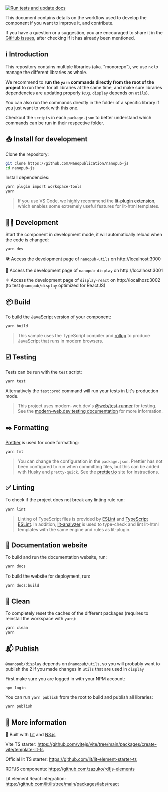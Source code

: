 [![Run tests and update docs](https://github.com/Nanopublication/nanopub-js/actions/workflows/build.yml/badge.svg)](https://github.com/Nanopublication/nanopub-js/actions/workflows/build.yml)

This document contains details on the workflow used to develop the component if you want to improve it, and contribute.

If you have a question or a suggestion, you are encouraged to share it in the [GitHub issues](https://github.com/Nanopublication/nanopub-js/issues), after checking if it has already been mentioned.

## ℹ️ Introduction

This repository contains multiple libraries (aka. "monorepo"), we use `nx` to manage the different libraries as whole.

We recommend to **run the `yarn` commands directly from the root of the project** to run them for all libraries at the same time, and make sure libraries dependencies are updating properly (e.g. `display` depends on `utils`).

You can also run the commands directly in the folder of a specific library if you just want to work with this one.

Checkout the `scripts` in each `package.json` to better understand which commands can be run in their respective folder.

## 📥️ Install for development

Clone the repository:

```bash
git clone https://github.com/Nanopublication/nanopub-js
cd nanopub-js
```

Install dependencies:

```bash
yarn plugin import workspace-tools
yarn
```

> If you use VS Code, we highly recommend the [lit-plugin extension](https://marketplace.visualstudio.com/items?itemName=runem.lit-plugin), which enables some extremely useful features for lit-html templates.

## 🧑‍💻 Development

Start the component in development mode, it will automatically reload when the code is changed:

```bash
yarn dev
```

🛠️ Access the development page of `nanopub-utils` on http://localhost:3000

🧬 Access the development page of `nanopub-display` on http://localhost:3001

⚛️ Access the development page of `display-react` on http://localhost:3002 (to test `@nanopub/display` optimized for ReactJS)

## 📦️ Build

To build the JavaScript version of your component:

```bash
yarn build
```

> This sample uses the TypeScript compiler and [rollup](https://rollupjs.org) to produce JavaScript that runs in modern browsers.

## ☑️ Testing

Tests can be run with the `test` script:

```bash
yarn test
```

Alternatively the `test:prod` command will run your tests in Lit's production mode.

> This project uses modern-web.dev's [@web/test-runner](https://www.npmjs.com/package/@web/test-runner) for testing. See the [modern-web.dev testing documentation](https://modern-web.dev/docs/test-runner/overview) for more information.

## ✒️ Formatting

[Prettier](https://prettier.io/) is used for code formatting:

```bash
yarn fmt
```

> You can change the configuration in the `package.json`. Prettier has not been configured to run when committing files, but this can be added with Husky and `pretty-quick`. See the [prettier.io](https://prettier.io/) site for instructions.

## ✅ Linting

To check if the project does not break any linting rule run:

```bash
yarn lint
```

> Linting of TypeScript files is provided by [ESLint](eslint.org) and [TypeScript ESLint](https://github.com/typescript-eslint/typescript-eslint). In addition, [lit-analyzer](https://www.npmjs.com/package/lit-analyzer) is used to type-check and lint lit-html templates with the same engine and rules as lit-plugin.

## 📖 Documentation website

To build and run the documentation website, run:

```bash
yarn docs
```

To build the website for deployment, run:

```bash
yarn docs:build
```

## 🧹 Clean

To completely reset the caches of the different packages (requires to reinstall the workspace with `yarn`):

```bash
yarn clean
yarn
```

## 📬️ Publish

`@nanopub/display` depends on `@nanopub/utils`, so you will probably want to publish the 2 if you made changes in `utils` that are used in `display`

First make sure you are logged in with your NPM account:

```bash
npm login
```

You can run `yarn publish` from the root to build and publish all libraries:

```bash
yarn publish
```

## 🔗 More information

🔨 Built with [Lit](https://lit.dev/) and [N3.js](https://github.com/rdfjs/N3.js)

Vite TS starter: https://github.com/vitejs/vite/tree/main/packages/create-vite/template-lit-ts

Official lit TS starter: https://github.com/lit/lit-element-starter-ts

RDFJS components: https://github.com/zazuko/rdfjs-elements

Lit element React integration: https://github.com/lit/lit/tree/main/packages/labs/react
